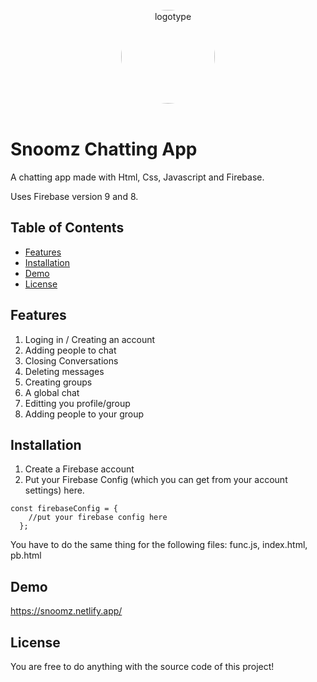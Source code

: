 
<br>
<div align="center">
<img width="150" style="border-radius:50%" alt="logotype" src="https://snoomz.netlify.app/images/logo.jpg">
</div>
<br>

# Snoomz Chatting App

A chatting app made with Html, Css, Javascript and Firebase.

Uses Firebase version 9 and 8.

## Table of Contents

- [Features](#features)
- [Installation](#installation)
- [Demo](#demo)
- [License](#license)

## Features

1. Loging in / Creating an account
2. Adding people to chat
3. Closing Conversations
4. Deleting messages
5. Creating groups
6. A global chat
7. Editting you profile/group
8. Adding people to your group

## Installation

1. Create a Firebase account
2. Put your Firebase Config (which you can get from your account settings) here.

```
const firebaseConfig = {
    //put your firebase config here
  };
 ```
 
You have to do the same thing for the following files: func.js, index.html, pb.html
 

## Demo

https://snoomz.netlify.app/

## License

You are free to do anything with the source code of this project!
